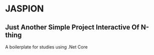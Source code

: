 # JASPION
## Just Another Simple Project Interactive Of N-thing

A boilerplate for studies using .Net Core
